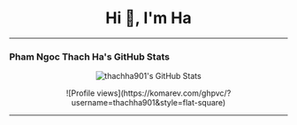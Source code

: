 <div align="center">
  <h1>Hi 👋, I'm Ha</h1>
</div>

---

<h3 align="left"> Pham Ngoc Thach Ha's GitHub Stats</h3>
<p align="center">
  <img src="https://github-profile-summary-cards.vercel.app/api/cards/profile-details?username=thachha901&theme=default" alt="thachha901's GitHub Stats" />
</p>

<p align="center">
  ![Profile views](https://komarev.com/ghpvc/?username=thachha901&style=flat-square)
</p>

---

<!--
**thachha901/thachha901** is a ✨ _special_ ✨ repository because its `README.md` appears on your GitHub profile.

Here are some ideas to get you started:
- 🔭 I’m currently working on ...
- 🌱 I’m currently learning ...
- 👯 I’m looking to collaborate on ...
- 🤔 I’m looking for help with ...
- 💬 Ask me about ...
- 📫 How to reach me: ...
- 😄 Pronouns: ...
- ⚡ Fun fact: ...
-->
